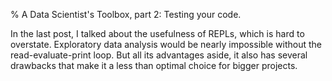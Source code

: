 % A Data Scientist's Toolbox, part 2: Testing your code.

In the last post, I talked about the usefulness of REPLs, which is
hard to overstate. Exploratory data analysis would be nearly
impossible without the read-evaluate-print loop. But all its
advantages aside, it also has several drawbacks that make it a less
than optimal choice for bigger projects.

<insert kind="nbcell"
file="~/Dropbox/code/blog/2016-04/tools/Notebook.ipynb"
language="python"
cell="5">

<insert kind="source"
file="~/Dropbox/code/blog/2016-04/tools/normalize_basic.py"
language="python"
from_line="9"
to_line="19">

